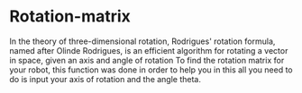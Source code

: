 # Rotation-matrix
In the theory of three-dimensional rotation, Rodrigues' rotation formula, named after Olinde Rodrigues, is an efficient algorithm for rotating a vector in space, given an axis and angle of rotation
To find the rotation matrix for your robot, this function was done in order to help you in this all you need to do is input your axis of rotation and the angle theta.
